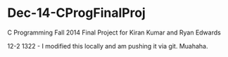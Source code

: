 Dec-14-CProgFinalProj
=====================

C Programming Fall 2014 Final Project for Kiran Kumar and Ryan Edwards

12-2 1322 - I modified this locally and am pushing it via git. Muahaha.
